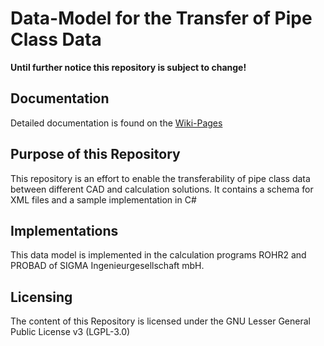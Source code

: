 # Data-Model for the Transfer of Pipe Class Data

**Until further notice this repository is subject to change!**

## Documentation
Detailed documentation is found on the [Wiki-Pages](https://github.com/sigmaIngUn/PipeClassTransfer/wiki)

## Purpose of this Repository
This repository is an effort to enable the transferability of pipe class data between different CAD and calculation solutions.
It contains a schema for XML files and a sample implementation in C#

## Implementations
This data model is implemented in the calculation programs ROHR2 and PROBAD of SIGMA Ingenieurgesellschaft mbH.

## Licensing
The content of this Repository is licensed under the GNU Lesser General Public License v3 (LGPL-3.0)
